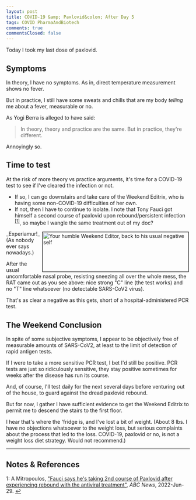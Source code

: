 ```yaml
---
layout: post
title: COVID-19 &amp; Paxlovid&colon; After Day 5
tags: COVID PharmaAndBiotech
comments: true
commentsClosed: false
---
```


Today I took my last dose of paxlovid.  


## Symptoms  

In theory, I have no symptoms.  As in, direct temperature measurement shows no fever.  

But in practice, I still have some sweats and chills that are my body _telling_ me about a
fever, measurable or no.  

As Yogi Berra is alleged to have said:  
> In theory, theory and practice are the same.  But in practice, they're different.  

Annoyingly so.  


## Time to test  

At the risk of more theory vs practice arguments, it's time for a COVID-19 test to see if
I've cleared the infection or not.  
- If so, I can go downstairs and take care of the Weekend Editrix, who is having some
  non-COVID-19 difficulties of her own.  
- If not, then I have to continue to isolate.  I note that Tony Fauci got himself a second
  course of paxlovid upon rebound/persistent infection <sup id="fn1a">[[1]](#fn1)</sup>,
  so maybe I wangle the same treatment out of my doc?  

<img src="{{ site.baseurl }}/images/2022-07-30-paxlovid-day-5-test-negative.jpg" width="400" height="108" alt="Your humble Weekend Editor, back to his usual negative self" title="Your humble Weekend Editor, back to his usual negative self" style="float: right; margin: 3px 3px 3px 3px; border: 1px solid #000000;">
_Experiamur!_  (As nobody ever says nowadays.)  

After the usual uncomfortable nasal probe, resisting sneezing all over the whole mess, the
RAT came out as you see above: nice strong "C" line (the test works) and no "T" line
whatsoever (no detectable SARS-CoV2 virus).  

That's as clear a negative as this gets, short of a hospital-administered PCR test.  


## The Weekend Conclusion  

In spite of some subjective symptoms, I appear to be objectively free of measurable
amounts of SARS-CoV2, at least to the limit of detection of rapid antigen tests.  

If I were to take a more sensitive PCR test, I bet I'd still be positive.  PCR tests are
just so ridiculously sensitive, they stay positive sometimes for weeks after the disease
has run its course.  

And, of course, I'll test daily for the next several days before venturing out of the
house, to guard against the dread paxlovid rebound.  

But for now, I gather I have sufficient evidence to get the Weekend Editrix to permit me
to descend the stairs to the first floor.  

I hear that's where the 'fridge is, and I've lost a bit of weight.  (About 8 lbs.  I have
no objections whatsoever to the weight loss, but serious complaints about the process that
led to the loss.  COVID-19, paxlovid or no, is not a weight loss diet strategy.  Would not
recommend.)  

---

## Notes &amp; References  

<!--
<sup id="fn1a">[[1]](#fn1)</sup>

<a id="fn1">1</a>: ***, ["***"](***), *** [↩](#fn1a)  

<a href="{{ site.baseurl }}/images/***">
  <img src="{{ site.baseurl }}/images/***" width="400" height="***" alt="***" title="***" style="float: right; margin: 3px 3px 3px 3px; border: 1px solid #000000;">
</a>

<iframe width="400" height="224" src="***" allow="accelerometer; encrypted-media; gyroscope; picture-in-picture" allowfullscreen style="float: right; margin: 3px 3px 3px 3px; border: 1px solid #000000;"></iframe>
-->

<a id="fn1">1</a>: A Mitropoulos, ["Fauci says he's taking 2nd course of Paxlovid after experiencing rebound with the antiviral treatment"](https://abcnews.go.com/US/fauci-taking-2nd-paxlovid-experiencing-rebound-antiviral-treatment/story?id=85922417), _ABC News_, 2022-Jun-29. [↩](#fn1a)  

